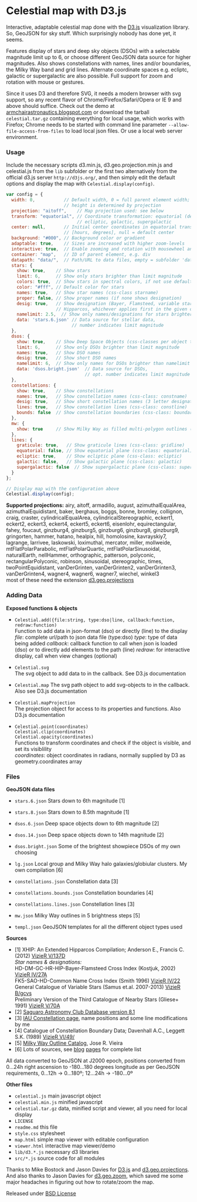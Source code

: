 # Celestial map with D3.js

Interactive, adaptable celestial map done with the [D3.js](http://d3js.org/) visualization library. So, GeoJSON for sky stuff. Which surprisingly nobody has done yet, it seems.  

Features display of stars and deep sky objects (DSOs) with a selectable magnitude limit up to 6, or choose different GeoJSON data source for higher magnitudes. Also shows constellations with names, lines and/or boundaries, the Milky Way band and grid lines. Alternate coordinate spaces e.g. ecliptc, galactic or supergalactic are also possible. Full support for zoom and rotation with mouse or gestures.

Since it uses D3 and therefore SVG, it needs a modern browser with svg support, so any recent flavor of Chrome/Firefox/Safari/Opera or IE 9 and above should suffice. Check out the demo at <a href="http://armchairastronautics.blogspot.com/p/skymap.html">armchairastronautics.blogspot.com</a> or download the tarball `celestial.tar.gz` containing everything for local usage, which works with Firefox; Chrome needs to be started with command line parameter  `--allow-file-access-from-files` to load local json files. Or use a local web server environment.

### Usage

Include the necessary scripts d3.min.js, d3.geo.projection.min.js and celestial.js from the `lib` subfolder or the first two alternatively from the official d3.js server `http://d3js.org/`, and then simply edit the default options and display the map with `Celestial.display(config)`.

```js
var config = { 
  width: 0,           // Default width, 0 = full parent element width; 
                      // height is determined by projection
  projection: "aitoff",    // Map projection used: see below
  transform: "equatorial", // Coordinate transformation: equatorial (default),
                           // ecliptic, galactic, supergalactic
  center: null,       // Initial center coordinates in equatorial transformation only
                      // [hours, degrees], null = default center
  background: "#000", // Background color or gradient  
  adaptable: true,    // Sizes are increased with higher zoom-levels
  interactive: true,  // Enable zooming and rotation with mousewheel and dragging
  container: "map",   // ID of parent element, e.g. div
  datapath: "data/",  // Path/URL to data files, empty = subfolder 'data'
  stars: {
    show: true,    // Show stars
    limit: 6,      // Show only stars brighter than limit magnitude
    colors: true,  // Show stars in spectral colors, if not use default color
    color: "#fff", // Default color for stars
    names: true,   // Show star names (css-class starname)
    proper: false, // Show proper names (if none shows designation)
    desig: true,   // Show designation (Bayer, Flamsteed, variable star, Gliese, Draper,
                   // Hipparcos, whichever applies first in the given order)
    namelimit: 2.5,  // Show only names/designations for stars brighter than namelimit
    data: 'stars.6.json' // Data source for stellar data, 
                         // number indicates limit magnitude
  },
  dsos: {
    show: true,    // Show Deep Space Objects (css-classes per object type)
    limit: 6,      // Show only DSOs brighter than limit magnitude
    names: true,   // Show DSO names
    desig: true,   // Show short DSO names
    namelimit: 6,  // Show only names for DSOs brighter than namelimit
    data: 'dsos.bright.json'  // Data source for DSOs, 
                              // opt. number indicates limit magnitude
  },
  constellations: {
    show: true,    // Show constellations 
    names: true,   // Show constellation names (css-class: constname)
    desig: true,   // Show short constellation names (3 letter designations)
    lines: true,   // Show constellation lines (css-class: constline)
    bounds: false  // Show constellation boundaries (css-class: boundaryline)
  },
  mw: {
    show: true     // Show Milky Way as filled multi-polygon outlines (css-class: mw)
  },
  lines: {
    graticule: true,   // Show graticule lines (css-class: gridline)
    equatorial: false, // Show equatorial plane (css-class: equatorial)
    ecliptic: true,    // Show ecliptic plane (css-class: ecliptic)
    galactic: false,   // Show galactic plane (css-class: galactic)
    supergalactic: false  // Show supergalactic plane (css-class: supergalactic)
  }
};

// Display map with the configuration above
Celestial.display(config);
```

__Supported projections:__ airy, aitoff, armadillo, august, azimuthalEqualArea, azimuthalEquidistant, baker, berghaus, boggs, bonne, bromley, collignon, craig, craster, cylindricalEqualArea, cylindricalStereographic, eckert1, eckert2, eckert3, eckert4, eckert5, eckert6, eisenlohr, equirectangular, fahey, foucaut, ginzburg4, ginzburg5, ginzburg6, ginzburg8, ginzburg9, gringorten, hammer, hatano, healpix, hill, homolosine, kavrayskiy7, lagrange, larrivee, laskowski, loximuthal, mercator, miller, mollweide, mtFlatPolarParabolic, mtFlatPolarQuartic, mtFlatPolarSinusoidal, naturalEarth, nellHammer, orthographic, patterson, polyconic, rectangularPolyconic, robinson, sinusoidal, stereographic, times, twoPointEquidistant, vanDerGrinten, vanDerGrinten2, vanDerGrinten3, vanDerGrinten4, wagner4, wagner6, wagner7, wiechel, winkel3  
most of these need the extension [d3.geo.projections](https://github.com/d3/d3-geo-projection/)  


### Adding Data

__Exposed functions & objects__  
* `Celestial.add({file:string, type:dso|line, callback:function, redraw:function)`  
   Function to add data in json-format (dso) or directly (line) to the display
   _file_: complete url/path to json data file (type:dso)
   _type_: type of data being added
   _callback_: callback function to call when json is loaded (dso)
               or to directly add elements to the path (line)
   _redraw_: for interactive display, call when view changes (optional) 
  
* `Celestial.svg`  
   The svg object to add data to in the callback. See D3.js documentation 

* `Celestial.map` 
   The svg path object to add svg-objects to in the callback. Also see D3.js documentation 
  
* `Celestial.mapProjection`  
   The projection object for access to its properties and functions. Also D3.js documentation

* `Celestial.point(coordinates)`  
  `Celestial.clip(coordinates)`  
  `Celestial.opacity(coordinates)`  
   Functions to transform coordinates and check if the object is visible, and set its visiblility  
   _coordinates_: object coordinates in radians, normally supplied by D3 as geometry.coordinates array
   
### Files

__GeoJSON data files__

* `stars.6.json` Stars down to 6th magnitude \[1\]
* `stars.8.json` Stars down to 8.5th magnitude \[1\]
  
* `dsos.6.json` Deep space objects down to 6th magnitude \[2\]
* `dsos.14.json` Deep space objects down to 14th magnitude \[2\]
* `dsos.bright.json` Some of the brightest showpiece DSOs of my own choosing
* `lg.json` Local group and Milky Way halo galaxies/globiular clusters. My own compilation \[6\]
  
* `constellations.json` Constellation data  \[3\]
* `constellations.bounds.json` Constellation boundaries \[4\]
* `constellations.lines.json` Constellation lines \[3\]
  
* `mw.json` Milky Way outlines in 5 brightness steps \[5\]
  
* `templ.json` GeoJSON templates for all the different object types used
  
__Sources__

* \[1\] XHIP: An Extended Hipparcos Compilation; Anderson E., Francis C. (2012) [VizieR V/137D](http://cdsarc.u-strasbg.fr/viz-bin/Cat?V/137D)  
    _Star names & designations:_  
    HD-DM-GC-HR-HIP-Bayer-Flamsteed Cross Index (Kostjuk, 2002) [VizieR IV/27A](http://cdsarc.u-strasbg.fr/viz-bin/Cat?IV/27A)  
 FK5-SAO-HD-Common Name Cross Index (Smith 1996) [VizieR IV/22](http://cdsarc.u-strasbg.fr/viz-bin/Cat?IV/22)  
 General Catalogue of Variable Stars (Samus et.al. 2007-2013) [VizieR B/gcvs](http://cdsarc.u-strasbg.fr/viz-bin/Cat?B/gcvs)  
 Preliminary Version of the Third Catalogue of Nearby Stars (Gliese+ 1991) [VizieR V/70A](http://cdsarc.u-strasbg.fr/viz-bin/Cat?V/70A)  
* \[2\] [Saguaro Astronomy Club Database version 8.1](http://www.saguaroastro.org/content/downloads.htm)  
* \[3\] [IAU Constellation page](http://www.iau.org/public/themes/constellations/), name positions and some line modifications by me  
* \[4\] Catalogue of Constellation Boundary Data; Davenhall A.C., Leggett S.K. (1989) [VizieR VI/49/](http://vizier.cfa.harvard.edu/viz-bin/Cat?VI/49)  
* \[5\] [Milky Way Outline Catalog](http://www.skymap.com/milkyway_cat.htm), Jose R. Vieira  
* \[6\] Lots of sources, see [blog](http://armchairastronautics.blogspot.com/p/milky-way-halo.html) [pages](http://armchairastronautics.blogspot.com/p/local-group.html) for complete list

All data converted to GeoJSON at J2000 epoch, positions converted from 0...24h right ascension to -180...180 degrees longitude as per GeoJSON requirements, 0...12h -> 0...180º; 12...24h -> -180...0º

__Other files__

* `celestial.js` main javascript object
* `celestial.min.js`  minified javascript
* `celestial.tar.gz`  data, minified script and viewer, all you need for local display 
* `LICENSE`
* `readme.md` this file
* `style.css` stylesheet
* `map.html` simple map viewer with editable configuration
* `viewer.html` interactive map viewer/demo
* `lib/d3.*.js`  necessary d3 libraries
* `src/*.js` source code for all modules

Thanks to Mike Bostock and Jason Davies for [D3.js](http://d3js.org/) and [d3.geo.projections](https://github.com/d3/d3-geo-projection).
And also thanks to Jason Davies for [d3.geo.zoom](http://www.jasondavies.com/maps/rotate/), which saved me some major headaches in figuring out how to rotate/zoom the map.

Released under [BSD License](LICENSE)